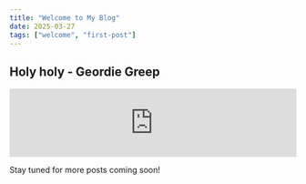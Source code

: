 ```yaml
---
title: "Welcome to My Blog"
date: 2025-03-27
tags: ["welcome", "first-post"]
---
```


## Holy holy - Geordie Greep

<iframe style="border: 0; width: 100%; height: 120px;" src="https://bandcamp.com/EmbeddedPlayer/album=1630636846/size=large/bgcol=ffffff/linkcol=0687f5/tracklist=false/artwork=small/track=857411866/transparent=true/" seamless><a href="https://geordiegreep.bandcamp.com/album/the-new-sound">The New Sound by Geordie Greep</a></iframe>

Stay tuned for more posts coming soon!
